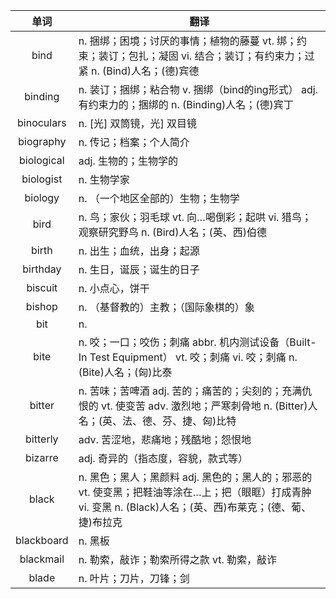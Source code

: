 |单词|翻译  |
|:--:|--| 
|	bind  		|		n. 捆绑；困境；讨厌的事情；植物的藤蔓 vt. 绑；约束；装订；包扎；凝固 vi. 结合；装订；有约束力；过紧 n. (Bind)人名；(德)宾德	|		
|	binding  		|		n. 装订；捆绑；粘合物 v. 捆绑（bind的ing形式） adj. 有约束力的；捆绑的 n. (Binding)人名；(德)宾丁	|		
|	binoculars  		|		n. [光] 双筒镜，光] 双目镜	|		
|	biography  		|		n. 传记；档案；个人简介	|		
|	biological  		|		adj. 生物的；生物学的	|		
|	biologist  		|		n. 生物学家	|		
|	biology  		|		n. （一个地区全部的）生物；生物学	|		
|	bird  		|		n. 鸟；家伙；羽毛球 vt. 向…喝倒彩；起哄 vi. 猎鸟；观察研究野鸟 n. (Bird)人名；(英、西)伯德	|		
|	birth  		|		n. 出生；血统，出身；起源	|		
|	birthday  		|		n. 生日，诞辰；诞生的日子	|		
|	biscuit  		|		n. 小点心，饼干	|		
|	bishop  		|		n. （基督教的）主教；（国际象棋的）象	|		
|	bit  		|		n. 	|		
|	bite  		|		n. 咬；一口；咬伤；刺痛 abbr. 机内测试设备（Built-In Test Equipment） vt. 咬；刺痛 vi. 咬；刺痛 n. (Bite)人名；(匈)比泰	|		
|	bitter  		|		n. 苦味；苦啤酒 adj. 苦的；痛苦的；尖刻的；充满仇恨的 vt. 使变苦 adv. 激烈地；严寒刺骨地 n. (Bitter)人名；(英、法、德、芬、捷、匈)比特	|		
|	bitterly  		|		adv. 苦涩地，悲痛地；残酷地；怨恨地	|		
|	bizarre  		|		adj. 奇异的（指态度，容貌，款式等）	|		
|	black  		|		n. 黑色；黑人；黑颜料 adj. 黑色的；黑人的；邪恶的 vt. 使变黑；把鞋油等涂在…上；把（眼眶）打成青肿 vi. 变黑 n. (Black)人名；(英、西)布莱克；(德、葡、捷)布拉克	|		
|	blackboard  		|		n. 黑板	|		
|	blackmail  		|		n. 勒索，敲诈；勒索所得之款 vt. 勒索，敲诈	|		
|	blade  		|		n. 叶片；刀片，刀锋；剑	|